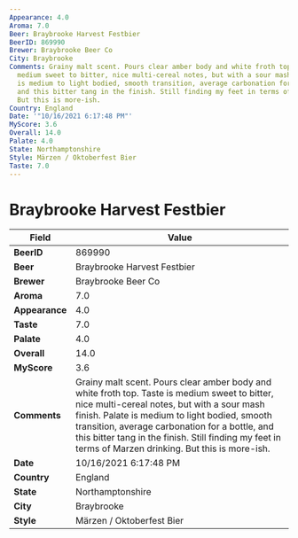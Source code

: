 ```yaml
---
Appearance: 4.0
Aroma: 7.0
Beer: Braybrooke Harvest Festbier
BeerID: 869990
Brewer: Braybrooke Beer Co
City: Braybrooke
Comments: Grainy malt scent. Pours clear amber body and white froth top. Taste is
  medium sweet to bitter, nice multi-cereal notes, but with a sour mash finish. Palate
  is medium to light bodied, smooth transition, average carbonation for a bottle,
  and this bitter tang in the finish. Still finding my feet in terms of Marzen drinking.
  But this is more-ish.
Country: England
Date: '"10/16/2021 6:17:48 PM"'
MyScore: 3.6
Overall: 14.0
Palate: 4.0
State: Northamptonshire
Style: Märzen / Oktoberfest Bier
Taste: 7.0
---
```


# Braybrooke Harvest Festbier

| Field         | Value |
|---------------|-------|
| **BeerID** | 869990 |
| **Beer** | Braybrooke Harvest Festbier |
| **Brewer** | Braybrooke Beer Co |
| **Aroma** | 7.0 |
| **Appearance** | 4.0 |
| **Taste** | 7.0 |
| **Palate** | 4.0 |
| **Overall** | 14.0 |
| **MyScore** | 3.6 |
| **Comments** | Grainy malt scent. Pours clear amber body and white froth top. Taste is medium sweet to bitter, nice multi-cereal notes, but with a sour mash finish. Palate is medium to light bodied, smooth transition, average carbonation for a bottle, and this bitter tang in the finish. Still finding my feet in terms of Marzen drinking. But this is more-ish. |
| **Date** | 10/16/2021 6:17:48 PM |
| **Country** | England |
| **State** | Northamptonshire |
| **City** | Braybrooke |
| **Style** | Märzen / Oktoberfest Bier |
